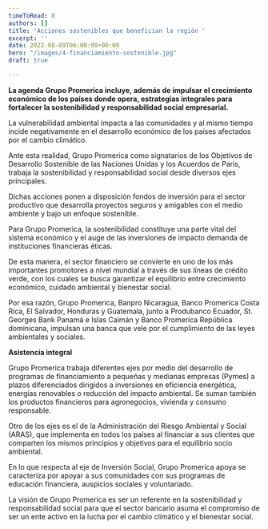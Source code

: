 ```yaml
---
timeToRead: 8
authors: []
title: 'Acciones sostenibles que benefician la región '
excerpt: ''
date: 2022-08-09T06:00:00+00:00
hero: "/images/4-financiamiento-sostenible.jpg"
draft: true

---
```

**La agenda Grupo Promerica incluye, además de impulsar el crecimiento económico de los países donde opera, estrategias integrales para fortalecer la sostenibilidad y responsabilidad social empresarial.**

La vulnerabilidad ambiental impacta a las comunidades y al mismo tiempo incide negativamente en el desarrollo económico de los países afectados por el cambio climático.

Ante esta realidad, Grupo Promerica como signatarios de los Objetivos de Desarrollo Sostenible de las Naciones Unidas y los Acuerdos de Paris, trabaja la sostenibilidad y responsabilidad social desde diversos ejes principales.

Dichas acciones ponen a disposición fondos de inversión para el sector productivo que desarrolla proyectos seguros y amigables con el medio ambiente y bajo un enfoque sostenible.

Para Grupo Promerica, la sostenibilidad constituye una parte vital del sistema económico y el auge de las inversiones de impacto demanda de instituciones financieras éticas.

De esta manera, el sector financiero se convierte en uno de los más importantes promotores a nivel mundial a través de sus líneas de crédito verde, con los cuales se busca garantizar el equilibrio entre crecimiento económico, cuidado ambiental y bienestar social.

Por esa razón, Grupo Promerica, Banpro Nicaragua, Banco Promerica Costa Rica, El Salvador, Honduras y Guatemala, junto a Produbanco Ecuador, St. Georges Bank Panamá e Islas Caimán y Banco Promerica República dominicana, impulsan una banca que vele por el cumplimiento de las leyes ambientales y sociales.

**Asistencia integral**

Grupo Promerica trabaja diferentes ejes por medio del desarrollo de programas de financiamiento a pequeñas y medianas empresas (Pymes) a plazos diferenciados dirigidos a inversiones en eficiencia energética, energías renovables o reducción del impacto ambiental. Se suman también los productos financieros para agronegocios, vivienda y consumo responsable.

Otro de los ejes es el de la Administración del Riesgo Ambiental y Social (ARAS), que implementa en todos los países al financiar a sus clientes que comparten los mismos principios y objetivos para el equilibrio socio ambiental.

En lo que respecta al eje de Inversión Social, Grupo Promerica apoya se caracteriza por apoyar a sus comunidades con sus programas de educación financiera, auspicios sociales y voluntariado.

La visión de Grupo Promerica es ser un referente en la sostenibilidad y responsabilidad social para que el sector bancario asuma el compromiso de ser un ente activo en la lucha por el cambio climático y el bienestar social.